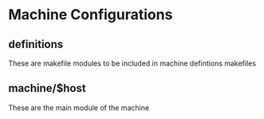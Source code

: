 # Machine Configurations

## definitions
These are makefile modules to be included in machine defintions makefiles

## machine/$host
These are the main module of the machine 
